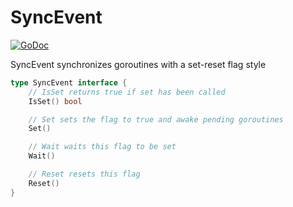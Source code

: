 # SyncEvent

[![GoDoc](https://godoc.org/github.com/GustavoKatel/syncevent?status.svg)](https://godoc.org/github.com/GustavoKatel/syncevent)

SyncEvent synchronizes goroutines with a set-reset flag style

```go
type SyncEvent interface {
	// IsSet returns true if set has been called
	IsSet() bool

	// Set sets the flag to true and awake pending goroutines
	Set()

	// Wait waits this flag to be set
	Wait()

	// Reset resets this flag
	Reset()
}
```
